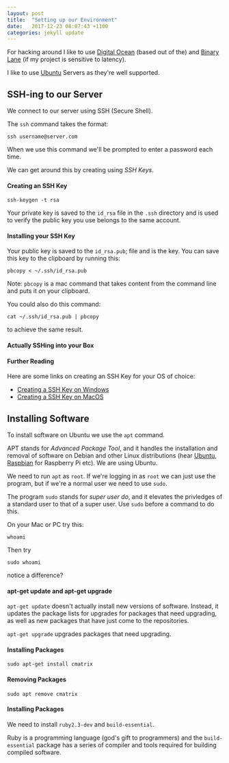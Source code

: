 ```yaml
---
layout: post
title:  "Setting up our Environment"
date:   2017-12-23 08:07:43 +1100
categories: jekyll update
---
```


For hacking around I like to use [Digital Ocean](https://www.digitalocean.com) (based out of the) and [Binary Lane](https://www.binarylane.com.au) (if my project is sensitive to latency). 

I like to use [Ubuntu](https://www.ubuntu.com) Servers as they're well supported. 

## SSH-ing to our Server

We connect to our server using SSH (Secure Shell).

The `ssh` command takes the format: 

```
ssh username@server.com
```

When we use this command we'll be prompted to enter a password each time. 

We can get around this by creating using *SSH Keys*.

#### Creating an SSH Key


```
ssh-keygen -t rsa
```

Your private key is saved to the `id_rsa` file in the `.ssh` directory and is used to verify the public key you use belongs to the same account.


#### Installing your SSH Key


Your public key is saved to the `id_rsa.pub`; file and is the key. You can save this key to the clipboard by running this:

```
pbcopy < ~/.ssh/id_rsa.pub
```

Note: `pbcopy` is a mac command that takes content from the command line and puts it on your clipboard. 

You could also do this command: 

```
cat ~/.ssh/id_rsa.pub | pbcopy
```

to achieve the same result. 

<script src="https://asciinema.org/a/sRUGCGwXxLazcEIhw9RQhbbVa.js" id="asciicast-sRUGCGwXxLazcEIhw9RQhbbVa"   data-rows="25"  async></script>


#### Actually SSHing into your Box

<script src="https://asciinema.org/a/JUmgYZXUPOwu2U1GwBZpA6x20.js" id="asciicast-JUmgYZXUPOwu2U1GwBZpA6x20"  data-rows="25"  async></script> 

#### Further Reading

Here are some links on creating an SSH Key for your OS of choice: 

* [Creating a SSH Key on Windows](https://docs.joyent.com/public-cloud/getting-started/ssh-keys/generating-an-ssh-key-manually/manually-generating-your-ssh-key-in-windows)
* [Creating a SSH Key on MacOS](https://docs.joyent.com/public-cloud/getting-started/ssh-keys/generating-an-ssh-key-manually/manually-generating-your-ssh-key-in-mac-os-x)

## Installing Software

To install software on Ubuntu we use the `apt` command.

APT stands for *Advanced Package Tool*, and it handles the installation and removal of software on Debian and other Linux distributions (hear [Ubuntu](https://www.ubuntu.com), [Raspbian](https://www.raspberrypi.org/downloads/raspbian/) for Raspberry Pi etc). We are using Ubuntu.

We need to run `apt` as `root`. If we're logging in as `root` we can just use the program, but if we're a normal user we need to use `sudo`. 

The program `sudo` stands for *super user do*, and it elevates the privledges of a standard user to that of a super user. Use `sudo` before a command to do this. 

On your Mac or PC try this: 

```
whoami
```

Then try
```
sudo whoami
```

notice a difference?

<script src="https://asciinema.org/a/OLOqEZNLyJXOexNTukrj6yEQS.js" id="asciicast-OLOqEZNLyJXOexNTukrj6yEQS"  data-rows="25"  async></script> 

#### apt-get update and apt-get upgrade

`apt-get update` doesn't actually install new versions of software. Instead, it updates the package lists for upgrades for packages that need upgrading, as well as new packages that have just come to the repositories.

`apt-get upgrade` upgrades packages that need upgrading.
<script src="https://asciinema.org/a/bKsQzccIAJmBzjNHI6cOpBO3t.js" id="asciicast-bKsQzccIAJmBzjNHI6cOpBO3t"   data-rows='25' async></script> 


#### Installing Packages

`sudo apt-get install cmatrix`

<script src="https://asciinema.org/a/UDFnamQl20QYq42UuuAq1XOEo.js" id="asciicast-UDFnamQl20QYq42UuuAq1XOEo"  data-rows="25"  async></script> 

#### Removing Packages

`sudo apt remove cmatrix`

<script src="https://asciinema.org/a/7tmiyLg1ppVwNtOw4E4rvOzRE.js" id="asciicast-7tmiyLg1ppVwNtOw4E4rvOzRE"  data-rows="25"  async></script> 


#### Installing Packages

We need to install `ruby2.3-dev` and `build-essential`. 

Ruby is a programming language (god's gift to programmers) and the `build-essential` package has a series of compiler and tools required for building compiled software.

<script src="https://asciinema.org/a/Bcxv4gpI9E4AD7TfpQhcoRCQ1.js" id="asciicast-Bcxv4gpI9E4AD7TfpQhcoRCQ1"   data-rows='25' async></script> 


